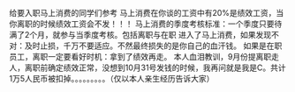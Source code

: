 给要入职马上消费的同学们参考
马上消费在你谈的工资中有20%是绩效工资，当你离职的时候绩效工资会不发！！！
马上消费的季度考核标准：一个季度只要待满了2个月，就参与当季度考核。包括离职与在职
进入了马上消费，如果发现不对：及时止损，千万不要适应。不然最终损失的是你自己的血汗钱。
如果是在职员工，离职一定要看好时机：拿到了绩效再走。
本人血泪教训，9月份提离职走人，离职前确定绩效正常，没想到10月31号发钱的时候，我再问就是我是C。共计
1万5人民币被扣掉。。。。。。。。。（仅以本人亲生经历告诉大家）

